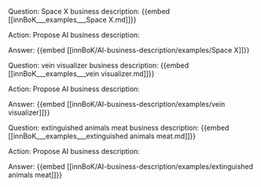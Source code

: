 Question: Space X business description:
{{embed [[innBoK___examples___Space X.md]]}}

Action: Propose AI business description: 

Answer:
{{embed [[innBoK/AI-business-description/examples/Space X]]}}

Question: vein visualizer business description:
{{embed [[innBoK___examples___vein visualizer.md]]}}

Action: Propose AI business description: 

Answer:
{{embed [[innBoK/AI-business-description/examples/vein visualizer]]}}

Question: extinguished animals meat business description:
{{embed [[innBoK___examples___extinguished animals meat.md]]}}

Action: Propose AI business description: 

Answer:
{{embed [[innBoK/AI-business-description/examples/extinguished animals meat]]}}













